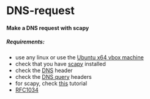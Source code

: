 # DNS-request
#### Make a DNS request with scapy
##### Requirements:
- use any linux or use the [Ubuntu x64 vbox machine](https://github.com/fmi-retele/vbox-scapy/releases/download/v1/osbox.vdi.tar.gz)
- check that you have [scapy](http://www.secdev.org/projects/scapy/) installed
- check the [DNS](http://www.networksorcery.com/enp/protocol/dns.htm) header
- check the [DNS query](http://www.networksorcery.com/enp/protocol/dns.htm#Questions) headers
- for scapy, check [this](https://thepacketgeek.com/scapy-p-09-scapy-and-dns/) tutorial
- [RFC1034](https://tools.ietf.org/html/rfc1034)

